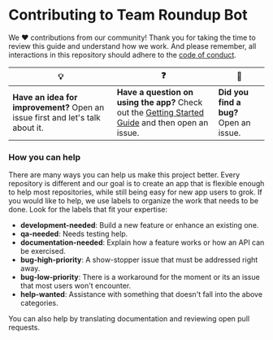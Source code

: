 # Contributing to Team Roundup Bot

We :heart: contributions from our community! Thank you for taking the time to review this guide and understand how we work. And please remember, all interactions in this repository should adhere to the [code of conduct](code-of-conduct.md).

| :bulb: | :question: | :bug: |
| ------- | -------- | -------- |
| **Have an idea for improvement?** Open an issue first and let's talk about it. | **Have a question on using the app?** Check out the [Getting Started Guide](docs/getting-started.md) and then open an issue. | **Did you find a bug?** Open an issue. |

### How you can help

There are many ways you can help us make this project better. Every repository is different and our goal is to create an app that is flexible enough to help most repositories, while still being easy for new app users to grok. If you would like to help, we use labels to organize the work that needs to be done. Look for the labels that fit your expertise:

- **development-needed**: Build a new feature or enhance an existing one.
- **qa-needed**: Needs testing help.
- **documentation-needed**: Explain how a feature works or how an API can be exercised.
- **bug-high-priority**: A show-stopper issue that must be addressed right away.
- **bug-low-priority**: There is a workaround for the moment or its an issue that most users won't encounter.
- **help-wanted**: Assistance with something that doesn't fall into the above categories.

You can also help by translating documentation and reviewing open pull requests.
